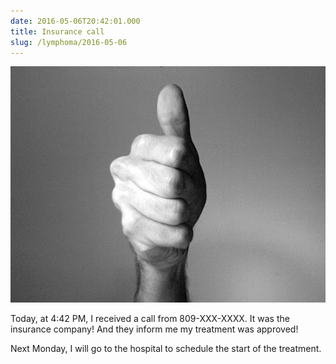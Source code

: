 ```yaml
---
date: 2016-05-06T20:42:01.000
title: Insurance call
slug: /lymphoma/2016-05-06
---
```


![Thumbs up](/images/lymphoma/o6xwf1XCcd1vsn3evo1.jpg)

Today, at 4:42 PM, I received a call from 809-XXX-XXXX. It was the insurance company! And they inform me my treatment was approved!

Next Monday, I will go to the hospital to schedule the start of the treatment.
